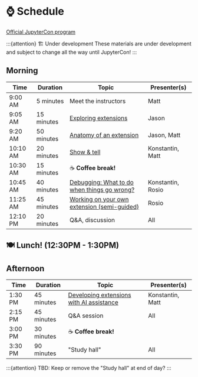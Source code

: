 # ⌚ Schedule

[Official JupyterCon program](https://events.linuxfoundation.org/jupytercon/program/schedule/)

:::{attention} 🏗️  Under development
These materials are under development and subject to change all the way until
JupyterCon!
:::


## Morning

| Time      | Duration    | Topic                                                                  | Presenter(s)      |
|-----------|-------------|------------------------------------------------------------------------|-------------------|
| 9:00 AM   | 5 minutes   | Meet the instructors                                                   | Matt              |
| 9:05 AM   | 15 minutes  | [Exploring extensions](./04-materials/01-exploring-extensions.md)       | Jason             |
| 9:20 AM   | 50 minutes  | [Anatomy of an extension](./04-materials/02-anatomy-of-extensions.md)  | Jason, Matt       |
| 10:10 AM  | 20 minutes  | [Show & tell](./04-materials/03-show-and-tell.md)                     | Konstantin, Matt  |
| 10:30 AM  | 15 minutes  | ☕️ **Coffee break!**                                                   |                   |
| 10:45 AM  | 40 minutes  | [Debugging: What to do when things go wrong?](./04-materials/04-debugging.md) | Konstantin, Rosio |
| 11:25 AM  | 45 minutes  | [Working on your own extension (semi-guided)](./04-materials/05-working-on-your-own.md) | Rosio             |
| 12:10 PM  | 20 minutes  | Q&A, discussion                                                        | All               |


## 🍽️ Lunch! (12:30PM - 1:30PM)


## Afternoon

| Time      | Duration    | Topic                                       | Presenter(s)      |
|-----------|-------------|---------------------------------------------|-------------------|
| 1:30 PM   | 45 minutes  | [Developing extensions with AI assistance](./04-materials/06-developing-with-ai.md) | Konstantin, Matt  |
| 2:15 PM   | 45 minutes  | Q&A session                                 | All               |
| 3:00 PM   | 30 minutes  | ☕️ **Coffee break!**                        |                   |
| 3:30 PM   | 90 minutes  | "Study hall"                                | All               |

:::{attention}
TBD: Keep or remove the "Study hall" at end of day?
:::

